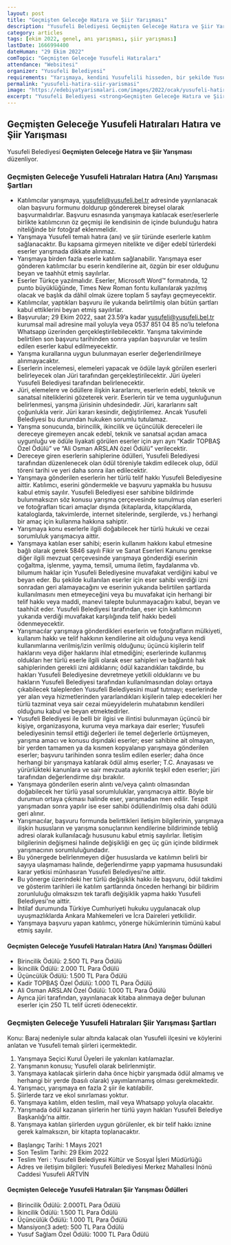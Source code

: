 ```yaml
---
layout: post
title: "Geçmişten Geleceğe Hatıra ve Şiir Yarışması"
description: "Yusufeli Belediyesi Geçmişten Geleceğe Hatıra ve Şiir Yarışması düzenliyor."
category: articles
tags: [ekim 2022, genel, anı yarışması, şiir yarışması]
lastDate: 1666994400
dateHuman: "29 Ekim 2022"
comTopic: "Geçmişten Geleceğe Yusufeli Hatıraları"
attendance: "Websitesi"
organizer: "Yusufeli Belediyesi"
requirements: "Yarışmaya, kendini Yusufelili hisseden, bir şekilde Yusufeli’nde yaşamış, Yusufeli’ne yolu düşmüş, ömrünü Yusufeli’ne adamış, Yusufeli’ne dair söyleyecek sözü olan herkese açıktır. Yaş sınırlaması yoktur"
permalink: "yusufeli-hatira-siir-yarismasi"
image: "https://edebiyatyarismalari.com/images/2022/ocak/yusufeli-hatira-siir-yarismasi.jpeg"
excerpt: "Yusufeli Belediyesi <strong>Geçmişten Geleceğe Hatıra ve Şiir Yarışması</strong> düzenliyor."
---
```


## Geçmişten Geleceğe Yusufeli Hatıraları Hatıra ve Şiir Yarışması
Yusufeli Belediyesi **Geçmişten Geleceğe Hatıra ve Şiir Yarışması** düzenliyor.  

### Geçmişten Geleceğe Yusufeli Hatıraları Hatıra (Anı) Yarışması Şartları
- Katılımcılar yarışmaya, yusufeli@yusufeli.bel.tr adresinde yayınlanacak olan başvuru formunu doldurup göndererek bireysel olarak başvurmalıdırlar. Başvuru esnasında yarışmaya katılacak eser/eserlerle birlikte katılımcının öz geçmişi ile kendisinin de içinde bulunduğu hatıra niteliğinde bir fotoğraf eklenmelidir.
- Yarışmaya Yusufeli temalı hatıra (anı) ve şiir türünde eserlerle katılım sağlanacaktır. Bu kapsama girmeyen nitelikte ve diğer edebî türlerdeki eserler yarışmada dikkate alınmaz.
- Yarışmaya birden fazla eserle katılım sağlanabilir. Yarışmaya eser gönderen katılımcılar bu eserin kendilerine ait, özgün bir eser olduğunu beyan ve taahhüt etmiş sayılırlar.
- Eserler Türkçe yazılmalıdır. Eserler, Microsoft Word™ formatında, 12 punto büyüklüğünde, Times New Roman fontu kullanılarak yazılmış olacak ve başlık da dâhil olmak üzere toplam 5 sayfayı geçmeyecektir.
- Katılımcılar, yaptıkları başvuru ile yukarıda belirtilmiş olan bütün şartları kabul ettiklerini beyan etmiş sayılırlar.
- Başvurular; 29 Ekim 2022, saat 23.59’a kadar yusufeli@yusufeli.bel.tr kurumsal mail adresine mail yoluyla veya 0537 851 04 85 no’lu telefona Whatsapp üzerinden gerçekleştirilebilecektir. Yarışma takviminde belirtilen son başvuru tarihinden sonra yapılan başvurular ve teslim edilen eserler kabul edilmeyecektir.
- Yarışma kurallarına uygun bulunmayan eserler değerlendirilmeye alınmayacaktır.
- Eserlerin incelemesi, elemeleri yapacak ve ödüle layık görülen eserleri belirleyecek olan Jüri tarafından gerçekleştirilecektir. Jüri üyeleri Yusufeli Belediyesi tarafından belirlenecektir.
- Jüri, elemelere ve ödüllere ilişkin kararlarını, eserlerin edebî, teknik ve sanatsal niteliklerini gözeterek verir. Eserlerin tür ve tema uygunluğunun belirlenmesi, yarışma jürisinin uhdesindedir. Jüri, kararlarını salt çoğunlukla verir. Jüri kararı kesindir, değiştirilemez. Ancak Yusufeli Belediyesi bu durumdan hukuken sorumlu tutulamaz.
- Yarışma sonucunda, birincilik, ikincilik ve üçüncülük dereceleri ile dereceye giremeyen ancak edebî, teknik ve sanatsal açıdan amaca uygunluğu ve ödüle liyakati görülen eserler için ayrı ayrı “Kadir TOPBAŞ Özel Ödülü” ve “Ali Osman ARSLAN özel Ödülü” verilecektir.
- Dereceye giren eserlerin sahiplerine ödülleri, Yusufeli Belediyesi tarafından düzenlenecek olan ödül töreniyle takdim edilecek olup, ödül töreni tarihi ve yeri daha sonra ilan edilecektir.
- Yarışmaya gönderilen eserlerin her türlü telif hakkı Yusufeli Belediyesine aittir. Katılımcı, eserini göndermekle ve başvuru yapmakla bu hususu kabul etmiş sayılır. Yusufeli Belediyesi eser sahibine bildirimde bulunmaksızın söz konusu yarışma çerçevesinde sunulmuş olan eserleri ve fotoğrafları ticari amaçlar dışında (kitaplarda, kitapçıklarda, kataloglarda, takvimlerde, internet sitelerinde, sergilerde, vs.) herhangi bir amaç için kullanma hakkına sahiptir.
- Yarışmaya konu eserlerle ilgili doğabilecek her türlü hukuki ve cezai sorumluluk yarışmacıya aittir.
- Yarışmaya katılan eser sahibi; eserin kullanım hakkını kabul etmesine bağlı olarak gerek 5846 sayılı Fikir ve Sanat Eserleri Kanunu gerekse diğer ilgili mevzuat çerçevesinde yarışmaya gönderdiği eserinin çoğaltma, işlenme, yayma, temsil, umuma iletim, faydalanma vb. bilumum haklar için Yusufeli Belediyesine muvafakat verdiğini kabul ve beyan eder. Bu şekilde kullanılan eserler için eser sahibi verdiği izni sonradan geri alamayacağını ve eserinin yukarıda belirtilen şartlarda kullanılmasını men etmeyeceğini veya bu muvafakat için herhangi bir telif hakkı veya maddi, manevi talepte bulunmayacağını kabul, beyan ve taahhüt eder. Yusufeli Belediyesi tarafından, eser için katılımcının yukarıda verdiği muvafakat karşılığında telif hakkı bedeli ödenmeyecektir.
- Yarışmacılar yarışmaya gönderdikleri eserlerin ve fotoğrafların mülkiyeti, kullanım hakkı ve telif hakkının kendilerine ait olduğunu veya kendi kullanımlarına verilmiş/izin verilmiş olduğunu; üçüncü kişilerin telif haklarını veya diğer haklarını ihlal etmediğini; eserlerinde kullanmış oldukları her türlü eserle ilgili olarak eser sahipleri ve bağlantılı hak sahiplerinden gerekli izni aldıklarını; ödül kazandıkları takdirde, bu hakları Yusufeli Belediyesine devretmeye yetkili olduklarını ve bu hakların Yusufeli Belediyesi tarafından kullanılmasından dolayı ortaya çıkabilecek taleplerden Yusufeli Belediyesini muaf tutmayı; eserlerinde yer alan veya hizmetlerinden yararlandıkları kişilerin talep edecekleri her türlü tazminat veya sair cezai müeyyidelerin muhatabının kendileri olduğunu kabul ve beyan etmektedirler.
- Yusufeli Belediyesi ile belli bir ilgisi ve ilintisi bulunmayan üçüncü bir kişiye, organizasyona, kuruma veya markaya dair eserler; Yusufeli belediyesinin temsil ettiği değerleri ile temel değerlerle örtüşmeyen, yarışma amacı ve konusu dışındaki eserler; eser sahibine ait olmayan, bir yerden tamamen ya da kısmen kopyalanıp yarışmaya gönderilen eserler; başvuru tarihinden sonra teslim edilen eserler; daha önce herhangi bir yarışmaya katılarak ödül almış eserler; T.C. Anayasası ve yürürlükteki kanunlara ve sair mevzuata aykırılık teşkil eden eserler; jüri tarafından değerlendirme dışı bırakılır.
- Yarışmaya gönderilen eserin alıntı ve/veya çalıntı olmasından doğabilecek her türlü yasal sorumluluklar, yarışmacıya aittir. Böyle bir durumun ortaya çıkması halinde eser, yarışmadan men edilir. Tespit yarışmadan sonra yapılır ise eser sahibi ödüllendirilmiş olsa dahi ödülü geri alınır.
- Yarışmacılar, başvuru formunda belirttikleri iletişim bilgilerinin, yarışmaya ilişkin hususların ve yarışma sonuçlarının kendilerine bildiriminde tebliğ adresi olarak kullanılacağı hususunu kabul etmiş sayılırlar. İletişim bilgilerinin değişmesi halinde değişikliği en geç üç gün içinde bildirmek yarışmacının sorumluluğundadır.
- Bu yönergede belirlenmeyen diğer hususlarda ve katılımın belirli bir sayıya ulaşmaması halinde, değerlendirme yapıp yapmama hususundaki karar yetkisi münhasıran Yusufeli Belediyesi’ne aittir.
- Bu yönerge üzerindeki her türlü değişiklik hakkı ile başvuru, ödül takdimi ve gösterim tarihleri ile katılım şartlarında önceden herhangi bir bildirim zorunluluğu olmaksızın tek taraflı değişiklik yapma hakkı Yusufeli Belediyesi'ne aittir.
- İhtilaf durumunda Türkiye Cumhuriyeti hukuku uygulanacak olup uyuşmazlıklarda Ankara Mahkemeleri ve İcra Daireleri yetkilidir.
- Yarışmaya başvuru yapan katılımcı, yönerge hükümlerinin tümünü kabul etmiş sayılır.

#### Geçmişten Geleceğe Yusufeli Hatıraları Hatıra (Anı) Yarışması Ödülleri
- Birincilik Ödülü: 2.500 TL Para Ödülü
- İkincilik Ödülü: 2.000 TL Para Ödülü
- Üçüncülük Ödülü: 1.500 TL Para Ödülü
- Kadir TOPBAŞ Özel Ödülü: 1.000 TL Para Ödülü
- Ali Osman ARSLAN Özel Ödülü: 1.000 TL Para Ödülü
- Ayrıca jüri tarafından, yayınlanacak kitaba alınmaya değer bulunan eserler için 250 TL telif ücreti ödenecektir.

### Geçmişten Geleceğe Yusufeli Hatıraları Şiir Yarışması Şartları
Konu: Baraj nedeniyle sular altında kalacak olan Yusufeli ilçesini ve köylerini anlatan ve Yusufeli temalı şiirleri içermektedir.  

1. Yarışmaya Seçici Kurul Üyeleri ile yakınları katılamazlar.
2. Yarışmanın konusu; Yusufeli olarak belirlenmiştir.
3. Yarışmaya katılacak şiirlerin daha önce hiçbir yarışmada ödül almamış ve herhangi bir yerde (basılı olarak) yayımlanmamış olması gerekmektedir.
4. Yarışmacı, yarışmaya en fazla 2 şiir ile katılabilir.
5. Şiirlerde tarz ve ekol sınırlaması yoktur.
6. Yarışmaya katılım, elden teslim, mail veya Whatsapp yoluyla olacaktır.
8. Yarışmada ödül kazanan şiirlerin her türlü yayın hakları Yusufeli Belediye Başkanlığı’na aittir.
9. Yarışmaya katılan şiirlerden uygun görülenler, ek bir telif hakkı iznine gerek kalmaksızın, bir kitapta  toplanacaktır.

- Başlangıç Tarihi: 1 Mayıs 2021
- Son Teslim Tarihi: 29 Ekim 2022
- Teslim Yeri : Yusufeli Belediyesi Kültür ve Sosyal İşleri Müdürlüğü
- Adres ve iletişim bilgileri: Yusufeli Belediyesi Merkez Mahallesi İnönü Caddesi Yusufeli ARTVİN

#### Geçmişten Geleceğe Yusufeli Hatıraları Şiir Yarışması Ödülleri
- Birincilik Ödülü: 2.000TL Para Ödülü
- İkincilik Ödülü: 1.500 TL Para Ödülü
- Üçüncülük Ödülü: 1.000 TL Para Ödülü
- Mansiyon(3 adet): 500 TL Para Ödülü
- Yusuf Sağlam Özel Ödülü: 1000 TL Para Ödülü